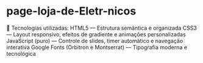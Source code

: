# page-loja-de-Eletr-nicos
🔹 Tecnologias utilizadas:  HTML5 — Estrutura semântica e organizada  CSS3 — Layout responsivo, efeitos de gradiente e animações personalizadas  JavaScript (puro) — Controle de slides, timer automático e navegação interativa  Google Fonts (Orbitron e Montserrat) — Tipografia moderna e tecnológica
